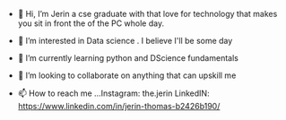 - 👋 Hi, I’m Jerin a cse graduate with that love for technology that makes you sit in front the of the PC whole day.

- 👀 I’m interested in Data science . I believe I'll be some day 
- 🌱 I’m currently learning python and DScience fundamentals
- 💞️ I’m looking to collaborate on anything that can upskill me

- 📫 How to reach me ...Instagram: the.jerin 
LinkedIN: https://www.linkedin.com/in/jerin-thomas-b2426b190/

<!---
thomassjerin3/thomassjerin3 is a ✨ special ✨ repository because its `README.md` (this file) appears on your GitHub profile.
You can click the Preview link to take a look at your changes.
--->
